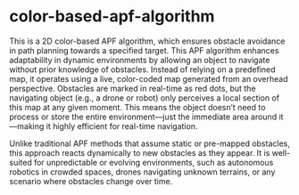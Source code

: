 # color-based-apf-algorithm
This is a 2D color-based APF algorithm, which ensures obstacle avoidance in path planning towards a specified target. This APF algorithm enhances adaptability in dynamic environments by allowing an object to navigate without prior knowledge of obstacles. Instead of relying on a predefined map, it operates using a live, color-coded map generated from an overhead perspective. Obstacles are marked in real-time as red dots, but the navigating object (e.g., a drone or robot) only perceives a local section of this map at any given moment. This means the object doesn’t need to process or store the entire environment—just the immediate area around it—making it highly efficient for real-time navigation.

Unlike traditional APF methods that assume static or pre-mapped obstacles, this approach reacts dynamically to new obstacles as they appear. It is well-suited for unpredictable or evolving environments, such as autonomous robotics in crowded spaces, drones navigating unknown terrains, or any scenario where obstacles change over time.
